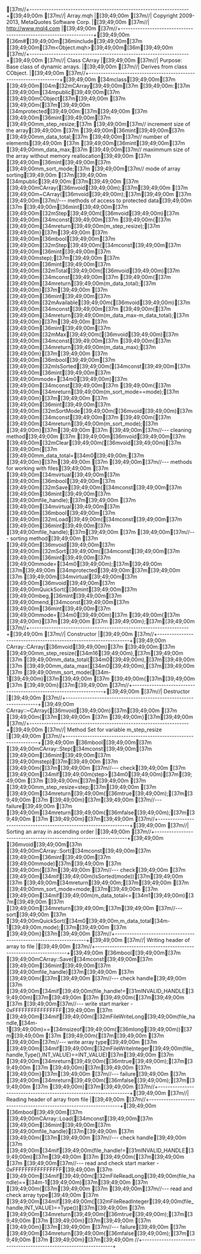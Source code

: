[37m//+------------------------------------------------------------------+[39;49;00m
[37m//|                                                        Array.mqh |[39;49;00m
[37m//|                   Copyright 2009-2013, MetaQuotes Software Corp. |[39;49;00m
[37m//|                                              http://www.mql4.com |[39;49;00m
[37m//+------------------------------------------------------------------+[39;49;00m
[36m#[39;49;00m[36minclude[39;49;00m[37m [39;49;00m[37m<Object.mqh>[39;49;00m[36m[39;49;00m
[37m//+------------------------------------------------------------------+[39;49;00m
[37m//| Class CArray                                                     |[39;49;00m
[37m//| Purpose: Base class of dynamic arrays.                           |[39;49;00m
[37m//|          Derives from class CObject.                             |[39;49;00m
[37m//+------------------------------------------------------------------+[39;49;00m
[34mclass[39;49;00m[37m [39;49;00m[04m[32mCArray[39;49;00m[37m [39;49;00m:[37m [39;49;00m[34mpublic[39;49;00m[37m [39;49;00mCObject[37m[39;49;00m
[37m  [39;49;00m{[37m[39;49;00m
[34mprotected[39;49;00m:[37m[39;49;00m
[37m   [39;49;00m[36mint[39;49;00m[37m               [39;49;00mm_step_resize;[37m      [39;49;00m[37m// increment size of the array[39;49;00m
[37m   [39;49;00m[36mint[39;49;00m[37m               [39;49;00mm_data_total;[37m       [39;49;00m[37m// number of elements[39;49;00m
[37m   [39;49;00m[36mint[39;49;00m[37m               [39;49;00mm_data_max;[37m         [39;49;00m[37m// maximmum size of the array without memory reallocation[39;49;00m
[37m   [39;49;00m[36mint[39;49;00m[37m               [39;49;00mm_sort_mode;[37m        [39;49;00m[37m// mode of array sorting[39;49;00m
[37m[39;49;00m
[34mpublic[39;49;00m:[37m[39;49;00m
[37m                     [39;49;00mCArray([36mvoid[39;49;00m);[37m[39;49;00m
[37m                    [39;49;00m~CArray([36mvoid[39;49;00m);[37m[39;49;00m
[37m   [39;49;00m[37m//--- methods of access to protected data[39;49;00m
[37m   [39;49;00m[36mint[39;49;00m[37m               [39;49;00m[32mStep[39;49;00m([36mvoid[39;49;00m)[37m [39;49;00m[34mconst[39;49;00m[37m [39;49;00m{[37m [39;49;00m[34mreturn[39;49;00m(m_step_resize);[37m [39;49;00m}[37m[39;49;00m
[37m   [39;49;00m[36mbool[39;49;00m[37m              [39;49;00m[32mStep[39;49;00m([34mconst[39;49;00m[37m [39;49;00m[36mint[39;49;00m[37m [39;49;00mstep);[37m[39;49;00m
[37m   [39;49;00m[36mint[39;49;00m[37m               [39;49;00m[32mTotal[39;49;00m([36mvoid[39;49;00m)[37m [39;49;00m[34mconst[39;49;00m[37m [39;49;00m{[37m [39;49;00m[34mreturn[39;49;00m(m_data_total);[37m [39;49;00m}[37m[39;49;00m
[37m   [39;49;00m[36mint[39;49;00m[37m               [39;49;00m[32mAvailable[39;49;00m([36mvoid[39;49;00m)[37m [39;49;00m[34mconst[39;49;00m[37m [39;49;00m{[37m [39;49;00m[34mreturn[39;49;00m(m_data_max-m_data_total);[37m [39;49;00m}[37m[39;49;00m
[37m   [39;49;00m[36mint[39;49;00m[37m               [39;49;00m[32mMax[39;49;00m([36mvoid[39;49;00m)[37m [39;49;00m[34mconst[39;49;00m[37m [39;49;00m{[37m [39;49;00m[34mreturn[39;49;00m(m_data_max);[37m [39;49;00m}[37m[39;49;00m
[37m   [39;49;00m[36mbool[39;49;00m[37m              [39;49;00m[32mIsSorted[39;49;00m([34mconst[39;49;00m[37m [39;49;00m[36mint[39;49;00m[37m [39;49;00mmode=[34m0[39;49;00m)[37m [39;49;00m[34mconst[39;49;00m[37m [39;49;00m{[37m [39;49;00m[34mreturn[39;49;00m(m_sort_mode==mode);[37m [39;49;00m}[37m[39;49;00m
[37m   [39;49;00m[36mint[39;49;00m[37m               [39;49;00m[32mSortMode[39;49;00m([36mvoid[39;49;00m)[37m [39;49;00m[34mconst[39;49;00m[37m [39;49;00m{[37m [39;49;00m[34mreturn[39;49;00m(m_sort_mode);[37m [39;49;00m}[37m[39;49;00m
[37m   [39;49;00m[37m//--- cleaning method[39;49;00m
[37m   [39;49;00m[36mvoid[39;49;00m[37m              [39;49;00m[32mClear[39;49;00m([36mvoid[39;49;00m)[37m [39;49;00m{[37m [39;49;00mm_data_total=[34m0[39;49;00m;[37m [39;49;00m}[37m[39;49;00m
[37m   [39;49;00m[37m//--- methods for working with files[39;49;00m
[37m   [39;49;00m[34mvirtual[39;49;00m[37m [39;49;00m[36mbool[39;49;00m[37m      [39;49;00m[32mSave[39;49;00m([34mconst[39;49;00m[37m [39;49;00m[36mint[39;49;00m[37m [39;49;00mfile_handle);[37m[39;49;00m
[37m   [39;49;00m[34mvirtual[39;49;00m[37m [39;49;00m[36mbool[39;49;00m[37m      [39;49;00m[32mLoad[39;49;00m([34mconst[39;49;00m[37m [39;49;00m[36mint[39;49;00m[37m [39;49;00mfile_handle);[37m[39;49;00m
[37m   [39;49;00m[37m//--- sorting method[39;49;00m
[37m   [39;49;00m[36mvoid[39;49;00m[37m              [39;49;00m[32mSort[39;49;00m([34mconst[39;49;00m[37m [39;49;00m[36mint[39;49;00m[37m [39;49;00mmode=[34m0[39;49;00m);[37m[39;49;00m
[37m[39;49;00m
[34mprotected[39;49;00m:[37m[39;49;00m
[37m   [39;49;00m[34mvirtual[39;49;00m[37m [39;49;00m[36mvoid[39;49;00m[37m      [39;49;00mQuickSort([36mint[39;49;00m[37m [39;49;00mbeg,[36mint[39;49;00m[37m [39;49;00mend,[34mconst[39;49;00m[37m [39;49;00m[36mint[39;49;00m[37m [39;49;00mmode=[34m0[39;49;00m)[37m [39;49;00m{[37m [39;49;00m}[37m[39;49;00m
[37m  [39;49;00m};[37m[39;49;00m
[37m//+------------------------------------------------------------------+[39;49;00m
[37m//| Constructor                                                      |[39;49;00m
[37m//+------------------------------------------------------------------+[39;49;00m
CArray::CArray([36mvoid[39;49;00m)[37m [39;49;00m:[37m [39;49;00mm_step_resize([34m16[39;49;00m),[37m[39;49;00m
[37m                       [39;49;00mm_data_total([34m0[39;49;00m),[37m[39;49;00m
[37m                       [39;49;00mm_data_max([34m0[39;49;00m),[37m[39;49;00m
[37m                       [39;49;00mm_sort_mode([34m-1[39;49;00m)[37m[39;49;00m
[37m  [39;49;00m{[37m[39;49;00m
[37m  [39;49;00m}[37m[39;49;00m
[37m//+------------------------------------------------------------------+[39;49;00m
[37m//| Destructor                                                       |[39;49;00m
[37m//+------------------------------------------------------------------+[39;49;00m
CArray::~CArray([36mvoid[39;49;00m)[37m[39;49;00m
[37m  [39;49;00m{[37m[39;49;00m
[37m  [39;49;00m}[37m[39;49;00m
[37m//+------------------------------------------------------------------+[39;49;00m
[37m//| Method Set for variable m_step_resize                            |[39;49;00m
[37m//+------------------------------------------------------------------+[39;49;00m
[36mbool[39;49;00m[37m [39;49;00mCArray::Step([34mconst[39;49;00m[37m [39;49;00m[36mint[39;49;00m[37m [39;49;00mstep)[37m[39;49;00m
[37m  [39;49;00m{[37m[39;49;00m
[37m//--- check[39;49;00m
[37m   [39;49;00m[34mif[39;49;00m(step>[34m0[39;49;00m)[37m[39;49;00m
[37m     [39;49;00m{[37m[39;49;00m
[37m      [39;49;00mm_step_resize=step;[37m[39;49;00m
[37m      [39;49;00m[34mreturn[39;49;00m([36mtrue[39;49;00m);[37m[39;49;00m
[37m     [39;49;00m}[37m[39;49;00m
[37m//--- failure[39;49;00m
[37m   [39;49;00m[34mreturn[39;49;00m([36mfalse[39;49;00m);[37m[39;49;00m
[37m  [39;49;00m}[37m[39;49;00m
[37m//+------------------------------------------------------------------+[39;49;00m
[37m//| Sorting an array in ascending order                              |[39;49;00m
[37m//+------------------------------------------------------------------+[39;49;00m
[36mvoid[39;49;00m[37m [39;49;00mCArray::Sort([34mconst[39;49;00m[37m [39;49;00m[36mint[39;49;00m[37m [39;49;00mmode)[37m[39;49;00m
[37m  [39;49;00m{[37m[39;49;00m
[37m//--- check[39;49;00m
[37m   [39;49;00m[34mif[39;49;00m(IsSorted(mode))[37m[39;49;00m
[37m      [39;49;00m[34mreturn[39;49;00m;[37m[39;49;00m
[37m   [39;49;00mm_sort_mode=mode;[37m[39;49;00m
[37m   [39;49;00m[34mif[39;49;00m(m_data_total<=[34m1[39;49;00m)[37m[39;49;00m
[37m      [39;49;00m[34mreturn[39;49;00m;[37m[39;49;00m
[37m//--- sort[39;49;00m
[37m   [39;49;00mQuickSort([34m0[39;49;00m,m_data_total[34m-1[39;49;00m,mode);[37m[39;49;00m
[37m  [39;49;00m}[37m[39;49;00m
[37m//+------------------------------------------------------------------+[39;49;00m
[37m//| Writing header of array to file                                  |[39;49;00m
[37m//+------------------------------------------------------------------+[39;49;00m
[36mbool[39;49;00m[37m [39;49;00mCArray::Save([34mconst[39;49;00m[37m [39;49;00m[36mint[39;49;00m[37m [39;49;00mfile_handle)[37m[39;49;00m
[37m  [39;49;00m{[37m[39;49;00m
[37m//--- check handle[39;49;00m
[37m   [39;49;00m[34mif[39;49;00m(file_handle!=[31mINVALID_HANDLE[39;49;00m)[37m[39;49;00m
[37m     [39;49;00m{[37m[39;49;00m
[37m      [39;49;00m[37m//--- write start marker - 0xFFFFFFFFFFFFFFFF[39;49;00m
[37m      [39;49;00m[34mif[39;49;00m([32mFileWriteLong[39;49;00m(file_handle,[34m-1[39;49;00m)==[34msizeof[39;49;00m([36mlong[39;49;00m))[37m[39;49;00m
[37m        [39;49;00m{[37m[39;49;00m
[37m         [39;49;00m[37m//--- write array type[39;49;00m
[37m         [39;49;00m[34mif[39;49;00m([32mFileWriteInteger[39;49;00m(file_handle,Type(),INT_VALUE)==INT_VALUE)[37m[39;49;00m
[37m            [39;49;00m[34mreturn[39;49;00m([36mtrue[39;49;00m);[37m[39;49;00m
[37m        [39;49;00m}[37m[39;49;00m
[37m     [39;49;00m}[37m[39;49;00m
[37m//--- failure[39;49;00m
[37m   [39;49;00m[34mreturn[39;49;00m([36mfalse[39;49;00m);[37m[39;49;00m
[37m  [39;49;00m}[37m[39;49;00m
[37m//+------------------------------------------------------------------+[39;49;00m
[37m//| Reading header of array from file                                |[39;49;00m
[37m//+------------------------------------------------------------------+[39;49;00m
[36mbool[39;49;00m[37m [39;49;00mCArray::Load([34mconst[39;49;00m[37m [39;49;00m[36mint[39;49;00m[37m [39;49;00mfile_handle)[37m[39;49;00m
[37m  [39;49;00m{[37m[39;49;00m
[37m//--- check handle[39;49;00m
[37m   [39;49;00m[34mif[39;49;00m(file_handle!=[31mINVALID_HANDLE[39;49;00m)[37m[39;49;00m
[37m     [39;49;00m{[37m[39;49;00m
[37m      [39;49;00m[37m//--- read and check start marker - 0xFFFFFFFFFFFFFFFF[39;49;00m
[37m      [39;49;00m[34mif[39;49;00m([32mFileReadLong[39;49;00m(file_handle)==[34m-1[39;49;00m)[37m[39;49;00m
[37m        [39;49;00m{[37m[39;49;00m
[37m         [39;49;00m[37m//--- read and check array type[39;49;00m
[37m         [39;49;00m[34mif[39;49;00m([32mFileReadInteger[39;49;00m(file_handle,INT_VALUE)==Type())[37m[39;49;00m
[37m            [39;49;00m[34mreturn[39;49;00m([36mtrue[39;49;00m);[37m[39;49;00m
[37m        [39;49;00m}[37m[39;49;00m
[37m     [39;49;00m}[37m[39;49;00m
[37m//--- failure[39;49;00m
[37m   [39;49;00m[34mreturn[39;49;00m([36mfalse[39;49;00m);[37m[39;49;00m
[37m  [39;49;00m}[37m[39;49;00m
//+------------------------------------------------------------------+

